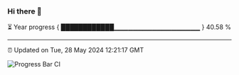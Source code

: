 ### Hi there 👋

⏳ Year progress { ████████████▁▁▁▁▁▁▁▁▁▁▁▁▁▁▁▁▁▁ } 40.58 %

---

⏰ Updated on Tue, 28 May 2024 12:21:17 GMT

![Progress Bar CI](https://github.com/liununu/liununu/workflows/Progress%20Bar%20CI/badge.svg)
